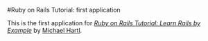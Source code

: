 #Ruby on Rails Tutorial: first application

This is the first application for
[*Ruby on Rails Tutorial: Learn Rails by Example*](http://railstutorial.org/)
by [Michael Hartl](http://micharlhartl.com/).
